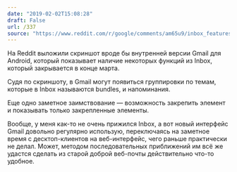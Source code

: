 ```yaml
---
date: "2019-02-02T15:08:28"
draft: False
url: /337
source: "https://www.reddit.com/r/google/comments/am65u9/inbox_features_ported_over_to_gmail_google/"
---
```


На Reddit выложили скриншот вроде бы внутренней версии Gmail для Android, который показывает наличие некоторых функций из Inbox, который закрывается в конце марта.

Судя по скриншоту, в Gmail могут появиться группировки по темам, которые в Inbox называются bundles, и напоминания.

Еще одно заметное заимствование — возможность закрепить элемент и показывать только закрепленные элементы.

Вообще, у меня как-то не очень прижился Inbox, а вот новый интерфейс Gmail довольно регулярно использую, переключаясь на заметное время с десктоп-клиентов на веб-интерфейс, чего раньше практически не делал. Может, методом последовательных приближений им всё же удастся сделать из старой доброй веб-почты действительно что-то удобное.
